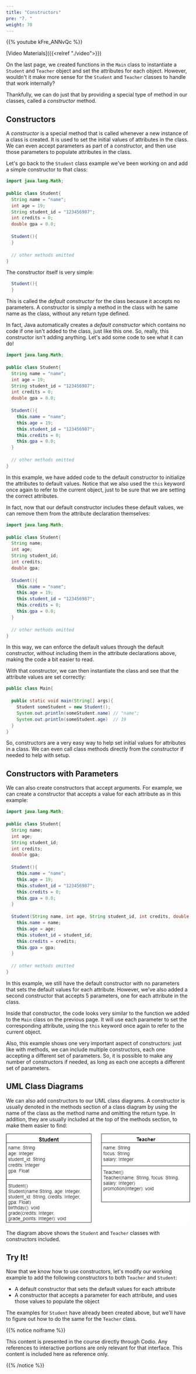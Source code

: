 ```yaml
---
title: "Constructors"
pre: "7. "
weight: 70
---
```


{{% youtube kFre_ANNvQc %}}

[Video Materials]({{<relref "./video">}})

On the last page, we created functions in the `Main` class to instantiate a `Student` and `Teacher` object and set the attributes for each object. However, wouldn't it make more sense for the `Student` and `Teacher` classes to handle that work internally? 

Thankfully, we can do just that by providing a special type of method in our classes, called a _constructor_ method.

## Constructors

A _constructor_ is a special method that is called whenever a new instance of a class is created. It is used to set the initial values of attributes in the class. We can even accept parameters as part of a constructor, and then use those parameters to populate attributes in the class. 

Let's go back to the `Student` class example we've been working on and add a simple constructor to that class:

```java
import java.lang.Math;

public class Student{
  String name = "name";
  int age = 19;
  String student_id = "123456987";
  int credits = 0;
  double gpa = 0.0;
  
  Student(){
  }
  
  // other methods omitted
}
```

The constructor itself is very simple:

```java
  Student(){
  }
```

This is called the _default constructor_ for the class because it accepts no parameters. A constructor is simply a method in the class with he same name as the class, without any return type defined. 

In fact, Java automatically creates a _default constructor_ which contains no code if one isn't added to the class, just like this one. So, really, this constructor isn't adding anything. Let's add some code to see what it can do!

```java
import java.lang.Math;

public class Student{
  String name = "name";
  int age = 19;
  String student_id = "123456987";
  int credits = 0;
  double gpa = 0.0;
  
  Student(){
    this.name = "name";
    this.age = 19;
    this.student_id = "123456987";
    this.credits = 0;
    this.gpa = 0.0;
  }
  
  // other methods omitted
}
```

In this example, we have added code to the default constructor to initialize the attributes to default values. Notice that we also used the `this` keyword once again to refer to the current object, just to be sure that we are setting the correct attributes. 

In fact, now that our default constructor includes these default values, we can remove them from the attribute declaration themselves:

```java
import java.lang.Math;

public class Student{
  String name;
  int age;
  String student_id;
  int credits;
  double gpa;
  
  Student(){
    this.name = "name";
    this.age = 19;
    this.student_id = "123456987";
    this.credits = 0;
    this.gpa = 0.0;
  }
  
  // other methods omitted
}
```

In this way, we can enforce the default values through the default constructor, without including them in the attribute declarations above, making the code a bit easier to read. 

With that constructor, we can then instantiate the class and see that the attribute values are set correctly:

```java
public class Main{
  
  public static void main(String[] args){
    Student someStudent = new Student();
    System.out.println(someStudent.name) // "name";
    System.out.println(someStudent.age)  // 19
  }
}
```

So, constructors are a very easy way to help set initial values for attributes in a class. We can even call class methods directly from the constructor if needed to help with setup. 

## Constructors with Parameters

We can also create constructors that accept arguments. For example, we can create a constructor that accepts a value for each attribute as in this example:

```java
import java.lang.Math;

public class Student{
  String name;
  int age;
  String student_id;
  int credits;
  double gpa;
  
  Student(){
    this.name = "name";
    this.age = 19;
    this.student_id = "123456987";
    this.credits = 0;
    this.gpa = 0.0;
  }
  
  Student(String name, int age, String student_id, int credits, double gpa){
    this.name = name;
    this.age = age;
    this.student_id = student_id;
    this.credits = credits;
    this.gpa = gpa;
  }
  
  // other methods omitted
}
```

In this example, we still have the default constructor with no parameters that sets the default values for each attribute. However, we've also added a second constructor that accepts 5 parameters, one for each attribute in the class. 

Inside that constructor, the code looks very similar to the function we added to the `Main` class on the previous page. It will use each parameter to set the corresponding attribute, using the `this` keyword once again to refer to the current object. 

Also, this example shows one very important aspect of constructors: just like with methods, we can include multiple constructors, each one accepting a different set of parameters. So, it is possible to make any number of constructors if needed, as long as each one accepts a different set of parameters. 

## UML Class Diagrams

We can also add constructors to our UML class diagrams. A constructor is usually denoted in the methods section of a class diagram by using the name of the class as the method name and omitting the return type. In addition, they are usually included at the top of the methods section, to make them easier to find:

![UML Class Diagram with Constructors](/images/12-class/11.6.j.5.constructuml.png)

The diagram above shows the `Student` and `Teacher` classes with constructors included. 

## Try It!

Now that we know how to use constructors, let's modify our working example to add the following constructors to both `Teacher` and `Student`:

* A default constructor that sets the default values for each attribute
* A constructor that accepts a parameter for each attribute, and uses those values to populate the object

The examples for `Student` have already been created above, but we'll have to figure out how to do the same for the `Teacher` class. 

{{% notice noiframe %}}

This content is presented in the course directly through Codio. Any references to interactive portions are only relevant for that interface. This content is included here as reference only. 

{{% /notice %}}